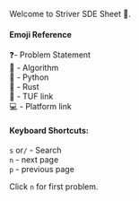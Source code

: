 Welcome to Striver SDE Sheet 🤗. 

 
#### Emoji Reference
❓- Problem Statement  
🧠 - Algorithm  
🐍 - Python  
🦀 - Rust  
📘 - TUF link  
💻 - Platform link

#### Keyboard Shortcuts:  
`s` or`/` - Search  
`n` - next page  
`p` - previous page  

Click `n` for first problem.